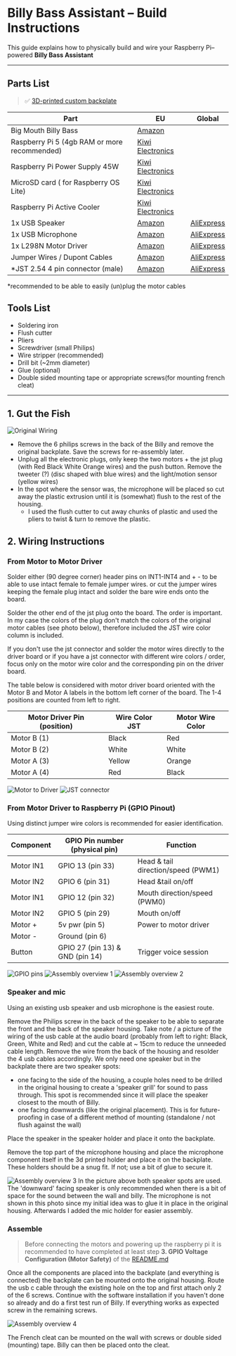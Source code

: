 # Billy Bass Assistant – Build Instructions

This guide explains how to physically build and wire your Raspberry Pi–powered **Billy Bass Assistant**

---

## Parts List
> ✅ [3D-printed custom backplate](https://makerworld.com/en/models/1457024-ai-fish-billy-big-mouth-bass-backplate#profileId-1518677)

| Part                                         | EU                                                                                                                                          | Global                                                             |
|----------------------------------------------|---------------------------------------------------------------------------------------------------------------------------------------------|--------------------------------------------------------------------|
| Big Mouth Billy Bass                         | [Amazon](https://amzn.eu/d/gzyNRsg)                                                                                                         |                                                                    |
| Raspberry Pi 5 (4gb RAM or more recommended) | [Kiwi Electronics](https://www.kiwi-electronics.com/nl/raspberry-pi-5-computers-accessoires-415/raspberry-pi-5-4gb-11579 )                  |                                                                    |
| Raspberry Pi Power Supply 45W                | [Kiwi Electronics](https://www.kiwi-electronics.com/nl/raspberry-pi-45w-usb-c-power-supply-wit-eu-20344 )                                   |                                                                    |
| MicroSD card ( for Raspberry OS Lite)        | [Kiwi Electronics](https://www.kiwi-electronics.com/nl/transcend-64gb-microsd-met-adapter-uhs-i-u3-a2-ultra-performance-160-80-mb-s-11632 ) |                                                                    |
| Raspberry Pi Active Cooler                   | [Kiwi Electronics](https://www.kiwi-electronics.com/nl/raspberry-pi-active-cooler-11585 )                                                   |                                                                    |
| 1x USB Speaker                               | [Amazon](https://amzn.eu/d/2yklfno)                                                                                                         | [AliExpress](https://nl.aliexpress.com/item/1005007168026736.html) |
| 1x USB Microphone                            | [Amazon](https://amzn.eu/d/7Y9GhoL)                                                                                                         | [AliExpress](https://nl.aliexpress.com/item/1005007211513791.html) |
| 1x L298N Motor Driver                        | [Amazon](https://amzn.eu/d/g9yBNVg)                                                                                                         | [AliExpress](https://nl.aliexpress.com/item/1005006890733953.html) |
| Jumper Wires / Dupont Cables                 | [Amazon](https://amzn.eu/d/i4kyXG2)                                                                                                         | [AliExpress](https://nl.aliexpress.com/item/1005003641187997.html) |
| *JST 2.54 4 pin connector (male)             | [Amazon](https://amzn.eu/d/i4kyXG2)                                                                                                         | [AliExpress](https://nl.aliexpress.com/item/1005007460897865.html) |

*recommended to be able to easily (un)plug the motor cables

## Tools List

- Soldering iron
- Flush cutter
- Pliers
- Screwdriver (small Philips)
- Wire stripper (recommended)
- Drill bit (~2mm diameter)
- Glue (optional)
- Double sided mounting tape or appropriate screws(for mounting french cleat)

---

## 1. Gut the Fish

![Original Wiring](./images/original_wiring.jpeg)
- Remove the 6 philips screws in the back of the Billy and remove the original backplate. Save the screws for re-assembly later.
- Unplug all the electronic plugs, only keep the two motors + the jst plug (with Red Black White Orange wires) and the push button. Remove the tweeter (?) (disc shaped with blue wires) and the light/motion sensor (yellow wires)
- In the spot where the sensor was, the microphone will be placed so cut away the plastic extrusion until it is (somewhat) flush to the rest of the housing.
  - I used the flush cutter to cut away chunks of plastic and used the pliers to twist & turn to remove the plastic.

  
## 2. Wiring Instructions

### From Motor to Motor Driver

Solder either (90 degree corner) header pins on INT1-INT4 and + - to be able to use intact female to female jumper wires.
or cut the jumper wires keeping the female plug intact and solder the bare wire ends onto the board.

Solder the other end of the jst plug onto the board. The order is important.
In my case the colors of the plug don't match the colors of the original motor cables (see photo below), 
therefore included the JST wire color column is included. 

If you don't use the jst connector and solder the motor wires directly 
to the driver board or if you have a jst connector with different wire colors / order, 
focus only on the motor wire color and the corresponding pin on the driver board.

The table below is considered with motor driver board oriented with the Motor B and Motor A labels in the 
bottom left corner of the board. The 1-4 positions are counted from left to right.

| Motor Driver Pin (position) | Wire Color JST | Motor Wire Color |
|-----------------------------|----------------|------------------|
| Motor B (1)                 | Black          | Red              |
| Motor B (2)                 | White          | White            |
| Motor A (3)                 | Yellow         | Orange           |
| Motor A (4)                 | Red            | Black            |

![Motor to Driver](./docs/images/motor_driver.jpeg)
![JST connector](./docs/images/jst_connector.jpeg)


### From Motor Driver to Raspberry Pi (GPIO Pinout)

Using distinct jumper wire colors is recommended for easier identification. 

| Component | GPIO Pin number (physical pin)   | Function                           |
|-----------|----------------------------------|------------------------------------|
| Motor IN1 | GPIO 13 (pin 33)                 | Head & tail direction/speed (PWM1) |
| Motor IN2 | GPIO 6  (pin 31)                 | Head &tail on/off                  |
| Motor IN1 | GPIO 12 (pin 32)                 | Mouth direction/speed (PWM0)       |
| Motor IN2 | GPIO 5  (pin 29)                 | Mouth on/off                       |
| Motor +   | 5v pwr  (pin 5)                  | Power to motor driver              |
| Motor -   | Ground  (pin 6)                  |                                    |
| Button    | GPIO 27 (pin 13) & GND (pin 14)  | Trigger voice session              |

![GPIO pins](./images/gpio-pins.png)
![Assembly overview 1](./images/assembly_1.jpeg)
![Assembly overview 2](./images/assembly_2.jpeg)
### Speaker and mic

Using an existing usb speaker and usb microphone is the easiest route. 

Remove the Philips screw in the back of the speaker to be able to separate the front and the back of the speaker housing.
Take note / a picture of the wiring of the usb cable at the audio board (probably from left to right: Black, Green, White and Red) and cut the cable at ~ 15cm to reduce the unneeded cable length. 
Remove the wire from the back of the housing and resolder the 4 usb cables accordingly.
We only need one speaker but in the backplate there are two speaker spots: 
- one facing to the side of the housing, a couple holes need to be drilled in the original housing to create a 'speaker grill' for sound to pass through. This spot is recommended since it will place the speaker closest to the mouth of Billy.
- one facing downwards (like the original placement). This is for future-proofing in case of a different method of mounting (standalone / not flush against the wall)

Place the speaker in the speaker holder and place it onto the backplate.

Remove the top part of the microphone housing and place the microphone component itself in the 3d printed holder and place it on the backplate.
These holders should be a snug fit. If not; use a bit of glue to secure it.

![Assembly overview 3](./images/assembly_3.jpeg)
In the picture above both speaker spots are used. 
The 'downward' facing speaker is only recommended when there is a bit of space for the sound between the wall and billy.
The microphone is not shown in this photo since my initial idea was to glue it in place in the original housing.
Afterwards I added the mic holder for easier assembly.

### Assemble

> Before connecting the motors and powering up the raspberry pi it is recommended to have completed at least step **3. GPIO Voltage Configuration (Motor Safety)** of the [README.md](./../README.md)

Once all the components are placed into the backplate (and everything is connected) the backplate can be mounted onto the original housing. 
Route the usb c cable through the existing hole on the top and first attach only 2 of the 6 screws.
Continue with the software installation if you haven't done so already and do a first test run of Billy. 
If everything works as expected screw in the remaining screws.

![Assembly overview 4](./images/assembly_4.jpeg)

The French cleat can be mounted on the wall with screws or double sided (mounting) tape. Billy can then be placed onto the cleat.